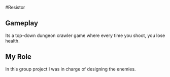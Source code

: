 #Resistor

## Gameplay

Its a top-down dungeon crawler game where every time you shoot, you lose health.

## My Role

In this group project I was in charge of designing the enemies.
